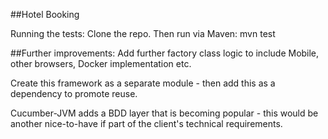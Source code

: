 ##Hotel Booking

Running the tests:
Clone the repo. Then run via Maven: mvn test

##Further improvements:
Add further factory class logic to include Mobile, other browsers, Docker implementation etc.

Create this framework as a separate module - then add this as a dependency to promote reuse.

Cucumber-JVM adds a BDD layer that is becoming popular - this would be another nice-to-have if part of the client's technical requirements.


